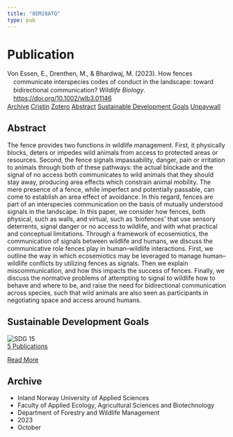 ```yaml
---
title: "8EM28ATQ"
type: pub
---
```

<h1>Publication</h1>
<article id="csl-bib-container-8EM28ATQ" class="csl-bib-container">
  <div class="csl-bib-body" style="line-height: 1.35; padding-left: 1em; text-indent:-1em;">
  <div class="csl-entry">Von Essen, E., Drenthen, M., &amp; Bhardwaj, M. (2023). How fences communicate interspecies codes of conduct in the landscape: toward bidirectional communication? <i>Wildlife Biology</i>. <a href="https://doi.org/10.1002/wlb3.01146">https://doi.org/10.1002/wlb3.01146</a></div>
</div>
  <div class="csl-bib-buttons">
    <a href="#taxonomy-article-8EM28ATQ" class="csl-bib-button">Archive</a>
    <a href="https://app.cristin.no/results/show.jsf?id=2190588" alt="Cristin URL" class="csl-bib-button">Cristin</a>
    <a href="http://zotero.org/groups/5402882/items/8EM28ATQ" alt="Zotero URL" class="csl-bib-button">Zotero</a>
    <a href="#abstract-article-8EM28ATQ" class="csl-bib-button">Abstract</a>
    <a href="#sdg-article-8EM28ATQ" class="csl-bib-button">Sustainable Development Goals</a>
    <a href="https://onlinelibrary.wiley.com/doi/pdfdirect/10.1002/wlb3.01146" class="csl-bib-button">Unpaywall</a>
  </div>
  <div id="csl-bib-meta-container-8EM28ATQ"></div>
</article>
<div id="csl-bib-meta-8EM28ATQ" class="csl-bib-meta">
  <article id="abstract-article-8EM28ATQ" class="abstract-article">
    <h1>Abstract</h1>
    The fence provides two functions in wildlife management. First, it physically blocks, deters or impedes wild animals from access to protected areas or resources. Second, the fence signals impassability, danger, pain or irritation to animals through both of these pathways: the actual blockade and the signal of no access both communicates to wild animals that they should stay away, producing area effects which constrain animal mobility. The mere presence of a fence, while imperfect and potentially passable, can come to establish an area effect of avoidance. In this regard, fences are part of an interspecies communication on the basis of mutually understood signals in the landscape. In this paper, we consider how fences, both physical, such as walls, and virtual, such as ‘biofences' that use sensory deterrents, signal danger or no access to wildlife, and with what practical and conceptual limitations. Through a framework of ecosemiotics, the communication of signals between wildlife and humans, we discuss the communicative role fences play in human–wildlife interactions. First, we outline the way in which ecosemiotics may be leveraged to manage human–wildlife conflicts by utilizing fences as signals. Then we explain miscommunication, and how this impacts the success of fences. Finally, we discuss the normative problems of attempting to signal to wildlife how to behave and where to be, and raise the need for bidirectional communication across species, such that wild animals are also seen as participants in negotiating space and access around humans.
  </article>
  <article id="sdg-article-8EM28ATQ" class="sdg-article">
    <h1>Sustainable Development Goals</h1>
    <div class="sdg-container"><div id="sdg15" class="sdg"> <img src="{{< params subfolder >}}images/sdg/sdg15_en.png" class="image" alt="SDG 15"> <div class="sdg-overlay"> <a href="{{< params subfolder >}}en/archive/?sdg=15#archive" class="sdg-publication-count"><span>5</span> Publications</a> <p><a href="https://sdgs.un.org/goals/goal15" class="sdg-read-more">Read More</a></p> </div> </div></div>
  </article>
  <article id="taxonomy-article-8EM28ATQ" class="taxonomy-article">
    <h1>Archive</h1>
    <ul>
      <li>Inland Norway University of Applied Sciences</li>
      <li>Faculty of Applied Ecology, Agricultural Sciences and Biotechnology</li>
      <li>Department of Forestry and Wildlife Management</li>
      <li>2023</li>
      <li>October</li>
    </ul>
  </article>
</div>
